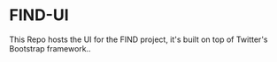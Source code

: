 # FIND-UI

This Repo hosts the UI for the FIND project, it's built on top of Twitter's Bootstrap framework..
